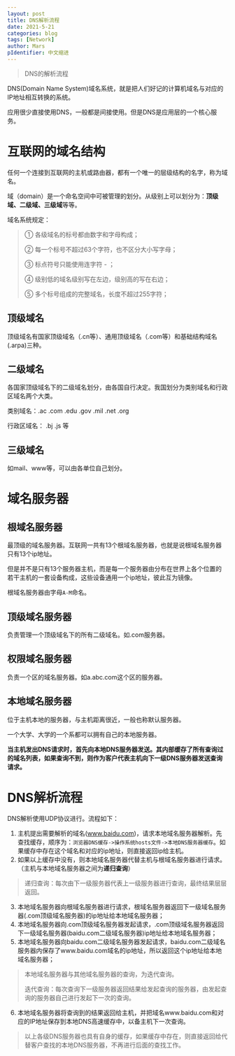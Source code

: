 ```yaml
---
layout: post
title: DNS解析流程
date: 2021-5-21
categories: blog
tags: [Network]
author: Mars
pIdentifier: 中文缩进
---
```


> DNS的解析流程

DNS(Domain Name System)域名系统，就是把人们好记的计算机域名与对应的IP地址相互转换的系统。

应用很少直接使用DNS，一般都是间接使用。但是DNS是应用层的一个核心服务。

# 互联网的域名结构

任何一个连接到互联网的主机或路由器，都有一个唯一的层级结构的名字，称为域名。

域（domain）是一个命名空间中可被管理的划分。从级别上可以划分为：**顶级域、二级域、三级域**等等。

域名系统规定：

> ① 各级域名的标号都由数字和字母构成；
> 
> ② 每一个标号不超过63个字符，也不区分大小写字母；
> 
> ③ 标点符号只能使用连字符 - ；
> 
> ④ 级别低的域名级别写在左边，级别高的写在右边；
> 
> ⑤ 多个标号组成的完整域名，长度不超过255字符；
> 

##	顶级域名

顶级域名有国家顶级域名（.cn等）、通用顶级域名（.com等）和基础结构域名(.arpa)三种。

##	二级域名

各国家顶级域名下的二级域名划分，由各国自行决定。我国划分为类别域名和行政区域名两个大类。

类别域名：.ac .com .edu .gov .mil .net .org

行政区域名： .bj .js 等

##	三级域名

如mail、www等，可以由各单位自己划分。

# 域名服务器
##	根域名服务器

最顶级的域名服务器。互联网一共有13个根域名服务器，也就是说根域名服务器只有13个ip地址。

但是并不是只有13个服务器主机，而是每一个服务器由分布在世界上各个位置的若干主机的一套设备构成，这些设备通用一个ip地址，彼此互为镜像。

根域名服务器由字母`A-M`命名。

##	顶级域名服务器

负责管理一个顶级域名下的所有二级域名。如.com服务器。

##	权限域名服务器

负责一个区的域名服务器。如a.abc.com这个区的服务器。

## 本地域名服务器

位于主机本地的服务器，与主机距离很近，一般也称默认服务器。

一个大学、大学的一个系都可以拥有自己的本地服务器。

**当主机发出DNS请求时，首先向本地DNS服务器发送。其内部缓存了所有查询过的域名列表，如果查询不到，则作为客户代表主机向下一级DNS服务器发送查询请求。**

# DNS解析流程

DNS解析使用UDP协议进行。流程如下：

1. 主机提出需要解析的域名(www.baidu.com)，请求本地域名服务器解析。先查找缓存，顺序为：`浏览器DNS缓存->操作系统hosts文件->本地DNS服务器缓存`。如果缓存中存在这个域名和对应的ip地址，则直接返回ip给主机。
2. 如果以上缓存中没有，则本地域名服务器代替主机与根域名服务器进行请求。（主机与本地域名服务器之间为**递归查询**）

> 递归查询：每次由下一级服务器代表上一级服务器进行查询，最终结果层层返回。

3. 本地域名服务器向根域名服务器进行请求，根域名服务器返回下一级域名服务器(.com顶级域名服务器)的ip地址给本地域名服务器；
4. 本地域名服务器向.com顶级域名服务器发起请求，.com顶级域名服务器返回下一级域名服务器(baidu.com二级域名服务器)ip地址给本地域名服务器；
5. 本地域名服务器向baidu.com二级域名服务器发起请求，baidu.com二级域名服务器内保存了www.baidu.com域名的ip地址，所以返回这个ip地址给本地域名服务器；

> 本地域名服务器与其他域名服务器的查询，为迭代查询。
>
> 迭代查询：每次查询下一级服务器返回结果给发起查询的服务器，由发起查询的服务器自己进行发起下一次的查询。

6. 本地域名服务器将查询到的结果返回给主机，并把域名www.baidu.com和对应的IP地址保存到本地DNS高速缓存中，以备主机下一次查询。

> 以上各级DNS服务器也具有自身的缓存，如果缓存中存在，则直接返回给代替客户查找的本地DNS服务器，不再进行后面的查找工作。

